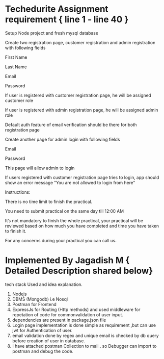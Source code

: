 # Techedurite Assignment requirement { line 1 - line 40 }

Setup Node project and fresh mysql database

Create two registration page, customer registration and admin registration with following fields

First Name

Last Name

Email

Password

If user is registered with customer registration page, he will be assigned customer role

If user is registered with admin registration page, he will be assigned admin role

Default auth feature of email verification should be there for both registration page

Create another page for admin login with following fields

Email

Password

This page will allow admin to login

If users registered with customer registration page tries to login, app should show an error message "You are not allowed to login from here"


Instructions:

There is no time limit to finish the practical. 

You need to submit practical on the same day till 12:00 AM

It’s not mandatory to finish the whole practical, your practical will be reviewed based on how much you have completed and time you have taken to finish it. 

For any concerns during your practical you can call us. 


# Implemented By Jagadish M { Detailed Description shared below}

tech stack Used and idea explanation.

1. Nodejs
2. DBMS (Mongodb) i.e Nosql 
3. Postman for Frontend 
4. ExpressJs for Routing (Http methods) and  used middleware for repetation of code for commonvalidation of user input.
5. dependencies are present in package.json file 
6. Login page implementation is done simple as requirement ,but can use jwt  for Authentication of user.
7. email  validation done by regex and unique email is checked by db query before creation of user in database.
8. I have attached postman Collection to mail . so Debugger can import to postman and debug the code.






